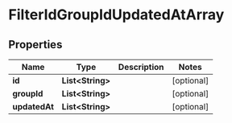 
# FilterIdGroupIdUpdatedAtArray

## Properties
Name | Type | Description | Notes
------------ | ------------- | ------------- | -------------
**id** | **List&lt;String&gt;** |  |  [optional]
**groupId** | **List&lt;String&gt;** |  |  [optional]
**updatedAt** | **List&lt;String&gt;** |  |  [optional]



